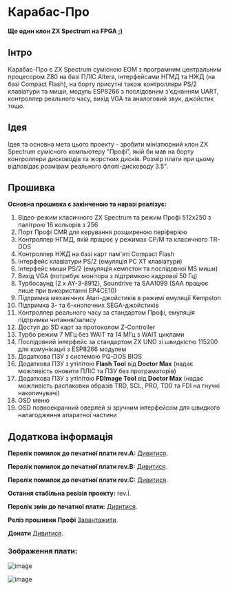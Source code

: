 # Карабас-Про

**Ще один клон ZX Spectrum на FPGA ;)**

## Інтро

Карабас-Про є ZX Spectrum сумісною ЕОМ з програмним центральним процесором Z80 на базі ПЛІС Altera, інтерфейсами НГМД та НЖД (на базі Compact Flash), 
на борту присутні також контроллери PS/2 клавіатури та миши, модуль ESP8266 з послідовним з'єднанням UART, контроллер реального часу, вихід VGA та аналоговий звук, джойстик тощо. 

## Ідея

Ідея та основна мета цього проекту - зробити мініатюрний клон ZX Spectrum сумісного компьютеру "Профі", якій би мав на борту контроллери дисководів та жорстких дисків. 
Розмір плати при цьому відповідає розмірам реального флопі-дисководу 3.5".

## Прошивка

**Основна прошивка є закінченою та наразі реалізує:**

1) Відео-режим класичного ZX Spectrum та режим Профі 512x250 з палітрою 16 кольорів з 256
2) Порт Профі CMR для керування розширеною періферією
3) Контроллер НГМД, якій працює у режимах CP/M та класичного TR-DOS
4) Контроллер НЖД на базі карт пам'яті Compact Flash
5) Інтерфейс клавіатури PS/2 (емуляція PC XT клавіатури)
6) Інтерфейс миши PS/2 (емуляція кемпстон та послідовної MS миши)
7) Вихід VGA (потребує монітора з підтримкою кадрової 50 Гц)
8) Турбосаунд (2 x AY-3-8912), Soundrive та SAA1099 (SAA працює лише при використанні EP4CE10)
9) Підтримка механічних Atari-джойстиків в режимі емуляції Kempston
10) Підтримка 3- та 6-кнопочних SEGA-джойстиків
11) Контроллер реального часу за стандартом Профі, емуляція підтримки читання/запису
12) Доступ до SD карт за протоколом Z-Controller
13) Турбо режим 7 МГц без WAIT та 14 МГц з WAIT циклами
14) Послідовний інтерфейс за стандартом ZX UNO зі швидкістю 115200 для комунікациї з ESP8266 модулем
15) Додаткова ПЗУ з системою PQ-DOS BIOS
16) Додаткова ПЗУ з утілітою **Flash Tool** від **Doctor Max** (надає можливість оновити ПЛІС та ПЗУ без програматорів)
17) Додаткова ПЗУ з утілітою **FDImage Tool** від **Doctor Max** (надає можливість распаковки образів TRD, SCL, PRO, TD0 та FDI на гнучкі накопичувачі)
18) OSD меню
19) OSD повноекранний оверлей зі зручним інтерфейсом для швидкого налагодження апаратної частини 

## Додаткова інформація

**Перелік помилок до печатної плати rev.A:** [Дивитися](https://github.com/andykarpov/karabas-pro/blob/master/ERRATA-REVA.md).

**Перелік помилок до печатної плати rev.B:** [Дивитися](https://github.com/andykarpov/karabas-pro/blob/master/ERRATA-REVB.md).

**Перелік помилок до печатної плати rev.С:** [Дивитися](https://github.com/andykarpov/karabas-pro/blob/master/ERRATA-REVC.md).

**Остання стабільна ревізія проекту:** rev.Ї.

**Перелік змін до печатної плати:** [Дивитися](https://github.com/andykarpov/karabas-pro/blob/master/CHANGELOG-PCB.md).

**Реліз прошивки Профі** [Завантажити](https://github.com/andykarpov/karabas-pro/releases).

**Донати** [Дивитися](https://github.com/andykarpov/karabas-pro/blob/master/DONATIONS.md).

### Зображення плати:

![image](https://github.com/andykarpov/karabas-pro/raw/master/docs/photos/karabas-pro-revER-top.png)

![image](https://github.com/andykarpov/karabas-pro/raw/master/docs/photos/karabas-pro-revER-bottom.png)

